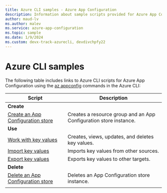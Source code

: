 ```yaml
---
title: Azure CLI samples - Azure App Configuration
description: Information about sample scripts provided for Azure App Configuration
author: maud-lv
ms.author: malev
ms.service: azure-app-configuration
ms.topic: sample
ms.date: 1/9/2024
ms.custom: devx-track-azurecli, devdivchpfy22
---
```


# Azure CLI samples

The following table includes links to Azure CLI scripts for Azure App Configuration using the [az appconfig](/cli/azure/appconfig) commands in the Azure CLI:

| Script | Description |
|-|-|
|**Create**||
| [Create an App Configuration store](./scripts/cli-create-service.md) | Creates a resource group and an App Configuration store instance.  |
|**Use**||
| [Work with key values](./scripts/cli-work-with-keys.md) | Creates, views, updates, and deletes key values. |
| [Import key values](./scripts/cli-import.md) | Imports key values from other sources. |
| [Export key values](./scripts/cli-export.md) | Exports key values to other targets. |
|**Delete**||
| [Delete an App Configuration store](./scripts/cli-delete-service.md) | Deletes an App Configuration store instance.  |
| | |
